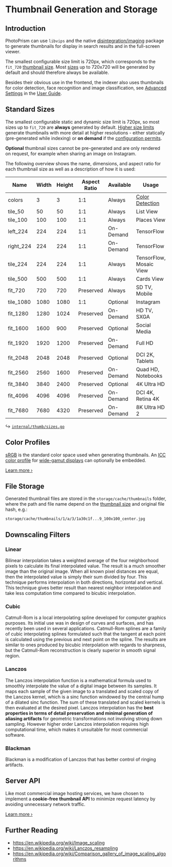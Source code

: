 # Thumbnail Generation and Storage

## Introduction

PhotoPrism can use `libvips` and the native [disintegration/imaging](https://github.com/disintegration/imaging) package to generate thumbnails for display in search results and in the full-screen viewer.

The smallest configurable size limit is 720px, which corresponds to the `fit_720` [thumbnail size](#standard-sizes). Most [sizes](#standard-sizes) up to 720x720 will be generated by default and should therefore always be available.

Besides their obvious use in the frontend, the indexer also uses thumbnails for color detection, face recognition and image classification, see [Advanced Settings](../../user-guide/settings/advanced.md) in the [User Guide](../../user-guide/index.md).

## Standard Sizes

The smallest configurable static and dynamic size limit is 720px, so most sizes up to `fit_720` are **always** generated by default.
[Higher size limits](../../user-guide/settings/advanced.md#preview-images) generate thumbnails with more detail at higher resolutions - either statically (pre-generated while indexing) or **on demand** if the [configuration permits](../../getting-started/config-options.md#preview-images).

**Optional** thumbnail sizes cannot be pre-generated and are only rendered on request, for example when sharing an image on Instagram.

The following overview shows the name, dimensions, and aspect ratio for each thumbnail size as well as a description of how it is used:

|   Name    | Width | Height | Aspect Ratio | Available | Usage                                    |
|-----------|-------|--------|--------------|-----------|------------------------------------------|
| colors    |     3 |      3 | 1:1          | Always    | [Color Detection](../metadata/colors.md) |
| tile_50   |    50 |     50 | 1:1          | Always    | List View                                |
| tile_100  |   100 |    100 | 1:1          | Always    | Places View                              |
| left_224  |   224 |    224 | 1:1          | On-Demand | TensorFlow                               |
| right_224 |   224 |    224 | 1:1          | On-Demand | TensorFlow                               |
| tile_224  |   224 |    224 | 1:1          | Always    | TensorFlow, Mosaic View                  |
| tile_500  |   500 |    500 | 1:1          | Always    | Cards View                               |
| fit_720   |   720 |    720 | Preserved    | Always    | SD TV, Mobile                            |
| tile_1080 |  1080 |   1080 | 1:1          | Optional  | Instagram                                |
| fit_1280  |  1280 |   1024 | Preserved    | On-Demand | HD TV, SXGA                              |
| fit_1600  |  1600 |    900 | Preserved    | Optional  | Social Media                             |
| fit_1920  |  1920 |   1200 | Preserved    | On-Demand | Full HD                                  |
| fit_2048  |  2048 |   2048 | Preserved    | Optional  | DCI 2K, Tablets                          |
| fit_2560  |  2560 |   1600 | Preserved    | On-Demand | Quad HD, Notebooks                       |
| fit_3840  |  3840 |   2400 | Preserved    | Optional  | 4K Ultra HD                              |
| fit_4096  |  4096 |   4096 | Preserved    | On-Demand | DCI 4K, Retina 4K                        |
| fit_7680  |  7680 |   4320 | Preserved    | On-Demand | 8K Ultra HD 2                            |

↪ [`internal/thumb/sizes.go`](https://github.com/photoprism/photoprism/blob/develop/internal/thumb/sizes.go)

## Color Profiles

[sRGB](https://en.wikipedia.org/wiki/SRGB) is the standard color space used when generating thumbnails. An [ICC color profile](colors.md#icc-profiles) for [wide-gamut displays](https://en.wikipedia.org/wiki/Gamut) can optionally be embedded.

[Learn more ›](colors.md#icc-profiles)

## File Storage

Generated thumbnail files are stored in the `storage/cache/thumbnails` folder, where the path and file name depend on the [thumbnail size](#standard-sizes) and original file hash, e.g.:

```
storage/cache/thumbnails/1/a/3/1a30c1f...9_100x100_center.jpg
```

## Downscaling Filters

### Linear

Bilinear interpolation takes a weighted average of the four
neighborhood pixels to calculate its final interpolated
value. The result is a much smoother image than the original
image. When all known pixel distances are equal, then the
interpolated value is simply their sum divided by four.
This technique performs interpolation in both directions,
horizontal and vertical. This technique gives better result
than nearest neighbor interpolation and take less
computation time compared to bicubic interpolation.

### Cubic

Catmull-Rom is a local interpolating spline developed for
computer graphics purposes. Its initial use was in design
of curves and surfaces, and has recently been used in
several applications. Catmull-Rom splines are a family of
cubic interpolating splines formulated such that the
tangent at each point is calculated using the previous and
next point on the spline. The results are similar to ones
produced by bicubic interpolation with regards to
sharpness, but the Catmull-Rom reconstruction is clearly
superior in smooth signal region.

### Lanczos

The Lanczos interpolation function is a mathematical formula
used to smoothly interpolate the value of a digital
image between its samples. It maps each sample of the
given image to a translated and scaled copy of the Lanczos
kernel, which is a sinc function windowed by the central
hump of a dilated sinc function. The sum of these
translated and scaled kernels is then evaluated at the
desired pixel. Lanczos interpolation has the **best
properties in terms of detail preservation and minimal
generation of aliasing artifacts** for geometric
transformations not involving strong down sampling.
However higher order Lanczos interpolation requires high
computational time, which makes it unsuitable for
most commercial software.

### Blackman

Blackman is a modification of Lanczos that has better control of ringing artifacts.

## Server API

Like most commercial image hosting services, we have chosen to implement a **cookie-free thumbnail API** to minimize request latency by avoiding unnecessary network traffic.

[Learn more ›](../api/thumbnails.md)

## Further Reading

- https://en.wikipedia.org/wiki/Image_scaling
- https://en.wikipedia.org/wiki/Lanczos_resampling
- https://en.wikipedia.org/wiki/Comparison_gallery_of_image_scaling_algorithms
